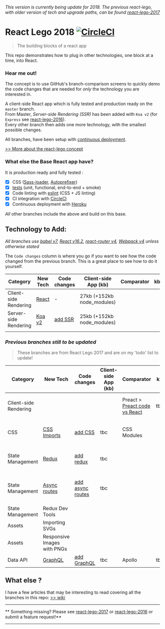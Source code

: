 _This version is currently being update for 2018.  The previous react-lego, with older version of tech and upgrade paths, can be found [react-lego-2017](https://github.com/peter-mouland/react-lego-2017)_

# React Lego 2018 [![CircleCI](https://circleci.com/gh/peter-mouland/react-lego.svg?style=svg)](https://circleci.com/gh/peter-mouland/react-lego)

> The building blocks of a react app

This repo demonstrates how to plug in other technologies, one block at a time, into React.

### Hear me out!

The concept is to use GitHub's branch-comparison screens to quickly demo the code changes that are needed for *only* the technology you are interested in.

A client-side React app which is fully tested and production ready on the `master` branch.  
From Master, *Server-side Rendering (SSR)* has been added with  `Koa v2` (for `Express` see [react-lego-2016](https://github.com/peter-mouland/react-lego-2016)).  
Every other branch then adds one more technology, with the smallest possible changes.

All branches, have been setup with [continuous deployment](https://github.com/peter-mouland/react-lego/wiki/Continuous-Deployement).

[>> More about the react-lego concept](https://github.com/peter-mouland/react-lego/wiki)

### What else the Base React app have?

It is production ready and fully tested :

 * [x] CSS ([Sass-loader](https://github.com/jtangelder/sass-loader), [Autoprefixer](https://github.com/postcss/autoprefixer))
 * [x] [tests](/tests/README.md) (unit, functional, end-to-end + smoke)
 * [x] Code linting with [eslint](http://eslint.org/) (CSS + JS linting)
 * [x] CI integration with [CircleCI](https://circleci.com/)
 * [x] Continuous deployment with [Heroku](http://www.heroku.com/)

*All* other branches include the above and build on this base.

## Technology to Add:

_All branches use [babel v7](https://github.com/babel/babel), [React v16.2](https://github.com/facebook/react), [react-router v4](https://github.com/reactjs/react-router), [Webpack v4](https://github.com/webpack/webpack) unless otherwise stated_
 
The `Code changes` column is where you go if you want to see how the code changed from the previous branch.
 This is a great place to see how to do it yourself.
 
 | Category | New Tech | Code changes | Client-side App (kb) | Comparator | kb |  |
 | --- | --- | --- | --- | --- | --- | --- | 
 | Client-side Rendering | [React](https://github.com/peter-mouland/react-lego/tree/master/) | - | 27kb (+152kb node_modules) |  |  | 
 | Server-side Rendering | [Koa v2](https://github.com/peter-mouland/react-lego/tree/ssr) | [add SSR](https://github.com/peter-mouland/react-lego/compare/master...ssr) | 25kb (+152kb node_modules) |  
| | | | | | | |
 
 
 ### _Previous branches still to be updated_
 > These branches are from React Lego 2017 and are on my 'todo' list to update!
 
 | Category | New Tech | Code changes | Client-side App (kb) | Comparator | kb |  |
 | --- | --- | --- | --- | --- | --- | --- | 
 | Client-side Rendering |  |  | | Preact > [Preact code vs React](https://github.com/peter-mouland/react-lego/compare/master...preact) | tbc | [>> More about adding Preact](https://github.com/peter-mouland/react-lego/wiki/Preact)
 | CSS | [CSS Imports](https://github.com/peter-mouland/react-lego/tree/ssr-css)  | [add CSS](https://github.com/peter-mouland/react-lego/compare/ssr...ssr-css)| tbc |   CSS Modules  | | [>> More about adding CSS](https://github.com/peter-mouland/react-lego/wiki/CSS) |
 | State Management | [Redux](https://github.com/peter-mouland/react-lego/tree/ssr-css-redux) | [add redux](https://github.com/peter-mouland/react-lego/compare/ssr-css...ssr-css-redux)| tbc |  | | [>> More about adding Redux](https://github.com/peter-mouland/react-lego/wiki/Redux) |
 | State Management | [Async routes](https://github.com/peter-mouland/react-lego/tree/ssr-css-redux-async) | [add async routes](https://github.com/peter-mouland/react-lego/compare/ssr-css-redux...ssr-css-redux-async) | tbc |  | | [>> More about adding Promise middleware](https://github.com/peter-mouland/react-lego/wiki/Redux-Promise-Middleware)
 | State Management | Redux Dev Tools
 | Assets | Importing SVGs |
 | Assets | Responsive Images with PNGs |
 | Data API | [GraphQL](https://github.com/peter-mouland/react-lego/tree/ssr-css-redux-async-graphql) |  [add GraphQL](https://github.com/peter-mouland/react-lego/compare/ssr-css-redux-async...ssr-css-redux-async-graphql) | tbc | Apollo | tbc |
 
 
## What else ?

I have a few articles that may be interesting to read covering all the branches in this repo: [>> wiki](https://github.com/peter-mouland/react-lego/wiki)

__________
** Something missing?  Please see [react-lego-2017](https://github.com/peter-mouland/react-lego-2017) or [react-lego-2016](https://github.com/peter-mouland/react-lego-2016) or submit a feature request!**
__________

